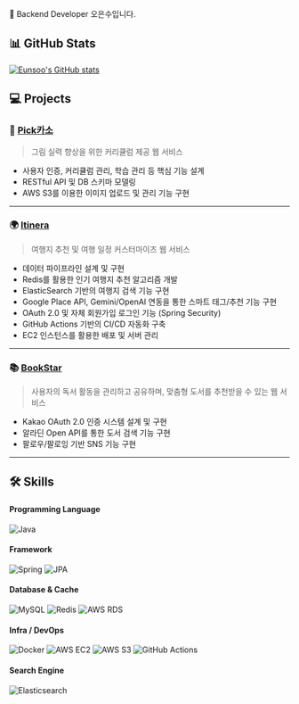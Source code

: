 👋 Backend Developer 오은수입니다.

## 📊 GitHub Stats

[![Eunsoo's GitHub stats](https://github-readme-stats.vercel.app/api?username=Nevaeh0701&show_icons=true&theme=default)](https://github.com/anuraghazra/github-readme-stats)



## 💻 Projects


### 🎨 [Pick카소](https://github.com/ssu-capstone-jdt/pick-kasso-server)  
> 그림 실력 향상을 위한 커리큘럼 제공 웹 서비스  

- 사용자 인증, 커리큘럼 관리, 학습 관리 등 핵심 기능 설계
- RESTful API 및 DB 스키마 모델링
- AWS S3를 이용한 이미지 업로드 및 관리 기능 구현 
---
### 🌍 [Itinera](https://github.com/ssu-capstone-Itinera/server)  
> 여행지 추천 및 여행 일정 커스터마이즈 웹 서비스  

- 데이터 파이프라인 설계 및 구현
- Redis를 활용한 인기 여행지 추천 알고리즘 개발
- ElasticSearch 기반의 여행지 검색 기능 구현
- Google Place API, Gemini/OpenAI 연동을 통한 스마트 태그/추천 기능 구현
- OAuth 2.0 및 자체 회원가입 로그인 기능 (Spring Security)
- GitHub Actions 기반의 CI/CD 자동화 구축
- EC2 인스턴스를 활용한 배포 및 서버 관리
---
### 📚 [BookStar](https://github.com/ssu-capstone-bookstar/server)  
> 사용자의 독서 활동을 관리하고 공유하며, 맞춤형 도서를 추천받을 수 있는 웹 서비스  

- Kakao OAuth 2.0 인증 시스템 설계 및 구현
- 알라딘 Open API를 통한 도서 검색 기능 구현
- 팔로우/팔로잉 기반 SNS 기능 구현
---

## 🛠️ Skills

#### Programming Language
![Java](https://img.shields.io/badge/Java-007396?style=flat&logo=java&logoColor=white)
#### Framework
![Spring](https://img.shields.io/badge/Spring-6DB33F?style=flat&logo=spring&logoColor=white)
![JPA](https://img.shields.io/badge/JPA-59666C?style=flat)
#### Database & Cache
![MySQL](https://img.shields.io/badge/MySQL-005C84?style=flat&logo=mysql&logoColor=white)
![Redis](https://img.shields.io/badge/Redis-DC382D?style=flat&logo=redis&logoColor=white)
![AWS RDS](https://img.shields.io/badge/AWS%20RDS-527FFF?style=flat&logo=amazonaws&logoColor=white)
#### Infra / DevOps
![Docker](https://img.shields.io/badge/Docker-2496ED?style=flat&logo=docker&logoColor=white)
![AWS EC2](https://img.shields.io/badge/AWS%20EC2-FF9900?style=flat&logo=amazonaws&logoColor=white)
![AWS S3](https://img.shields.io/badge/AWS%20S3-569A31?style=flat&logo=amazonaws&logoColor=white)
![GitHub Actions](https://img.shields.io/badge/GitHub%20Actions-2088FF?style=flat&logo=githubactions&logoColor=white)
#### Search Engine
![Elasticsearch](https://img.shields.io/badge/Elasticsearch-005571?style=flat&logo=elasticsearch&logoColor=white)






